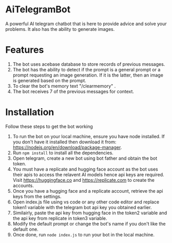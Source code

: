 # AiTelegramBot
A powerful AI telegram chatbot that is here to provide advice and solve your problems. It also has the ability to generate images.


# Features
1. The bot uses acebase database to store records of previous messages.
2. The bot has the ability to detect if the prompt is a general prompt or a prompt requesting an image generation. If it is the latter, then an image is generated based on the prompt.
3. To clear the bot's memory text "/clearmemory" .
4. The bot receives 7 of the previous messages for context.

# Installation 

Follow these steps to get the bot working

1. To run the bot on your local machine, ensure you have node installed. If you don't have it installed then download it from: https://nodejs.org/en/download/package-manager.
2. Run `npm install`
 to install all the dependencies.
3. Open telegram, create a new bot using bot father and obtain the bot token.
4. You must have a replicate and hugging face account as the bot uses their apis to access the relavent AI models hence api keys are required. Visit https://huggingface.co and https://replicate.com to create the accounts.
5. Once you have a hugging face and a replicate account, retrieve the api keys from the settings.
6. Open index.js file using vs code or any other code editor and replace token1 variable with the telegram bot api key you obtained earlier.
7. Similairly, paste the api key from hugging face in the token2 variable and the api key from replicate in token3 variable.
8. Modify the default prompt or change the bot's name if you don't like the default one.
9. Once done, run `node index.js` to run your bot in the local machine.




